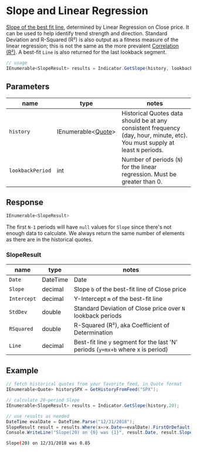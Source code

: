 ﻿# Slope and Linear Regression

[Slope of the best fit line](https://school.stockcharts.com/doku.php?id=technical_indicators:slope), determined by Linear Regression on Close price.  It can be used to help identify trend strength and direction.  Standard Deviation and R-Squared (R&sup2;) is also output as a fitness measure of the linear regression; this is not the same as the more prevalent [Correlation (R&sup2;)](../Correlation/README.md).  A best-fit `Line` is also returned for the last lookback segment.

<!-- ![image](chart.png) -->

```csharp
// usage
IEnumerable<SlopeResult> results = Indicator.GetSlope(history, lookbackPeriod);  
```

## Parameters

| name | type | notes
| -- |-- |--
| `history` | IEnumerable\<[Quote](../../docs/GUIDE.md#quote)\> | Historical Quotes data should be at any consistent frequency (day, hour, minute, etc).  You must supply at least `N` periods.
| `lookbackPeriod` | int | Number of periods (`N`) for the linear regression.  Must be greater than 0.

## Response

```csharp
IEnumerable<SlopeResult>
```

The first `N-1` periods will have `null` values for `Slope` since there's not enough data to calculate.  We always return the same number of elements as there are in the historical quotes.

### SlopeResult

| name | type | notes
| -- |-- |--
| `Date` | DateTime | Date
| `Slope` | decimal | Slope `b` of the best-fit line of Close price
| `Intercept` | decimal | Y-Intercept `m` of the best-fit line
| `StdDev` | double | Standard Deviation of Close price over `N` lookback periods
| `RSquared` | double | R-Squared (R&sup2;), aka Coefficient of Determination
| `Line` | decimal | Best-fit line `y` segment for the last 'N' periods (`y=mx+b` where x is period)

## Example

```csharp
// fetch historical quotes from your favorite feed, in Quote format
IEnumerable<Quote> historySPX = GetHistoryFromFeed("SPX");

// calculate 20-period Slope
IEnumerable<SlopeResult> results = Indicator.GetSlope(history,20);

// use results as needed
DateTime evalDate = DateTime.Parse("12/31/2018");
SlopeResult result = results.Where(x=>x.Date==evalDate).FirstOrDefault();
Console.WriteLine("Slope(20) on {0} was {1}", result.Date, result.Slope);
```

```bash
Slope(20) on 12/31/2018 was 0.85
```
